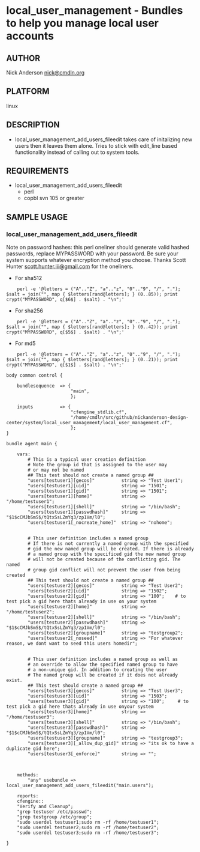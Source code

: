# local_user_management - Bundles to help you manage local user accounts
## AUTHOR
Nick Anderson <nick@cmdln.org>

## PLATFORM
linux

## DESCRIPTION
* local_user_management_add_users_fileedit takes care of initalizing new users then it
  leaves them alone. Tries to stick with edit_line based functionality instead
  of calling out to system tools.

## REQUIREMENTS
* local_user_management_add_users_fileedit
    - perl
    - copbl svn 105 or greater


## SAMPLE USAGE
### local_user_management_add_users_fileedit
Note on password hashes:
this perl oneliner should generate valid hashed passwords, replace MYPASSWORD
with your password. Be sure your system supports whatever encryption method
you choose. Thanks Scott Hunter <scott.hunter.iii@gmail.com> for the oneliners.


* For sha512 
```
    perl -e '@letters = ("A".."Z", "a".."z", "0".."9", "/", "."); $salt = join("", map { $letters[rand@letters]; } (0..85)); print crypt("MYPASSWORD", q[$6$] . $salt) . "\n";'
```
* For sha256 
```
    perl -e '@letters = ("A".."Z", "a".."z", "0".."9", "/", "."); $salt = join("", map { $letters[rand@letters]; } (0..42)); print crypt("MYPASSWORD", q[$5$] . $salt) . "\n";'
```
* For md5
```
    perl -e '@letters = ("A".."Z", "a".."z", "0".."9", "/", "."); $salt = join("", map { $letters[rand@letters]; } (0..21)); print crypt("MYPASSWORD", q[$1$] . $salt) . "\n";'
```

``` 
body common control {

    bundlesequence  => {
                        "main",
                        };

    inputs          => {
                        "cfengine_stdlib.cf",
                        "/home/cmdln/src/github/nickanderson-design-center/system/local_user_management/local_user_management.cf",
                        };
}

bundle agent main {

    vars:
        # This is a typical user creation definition
        # Note the group id that is assigned to the user may 
        # or may not be named
        ## This test should not create a named group ##
        "users[testuser1][gecos]"          string => "Test User1";
        "users[testuser1][uid]"            string => "1501";
        "users[testuser1][gid]"            string => "1501";
        "users[testuser1][home]"           string => "/home/testuser1";
        "users[testuser1][shell]"          string => "/bin/bash";
        "users[testuser1][passwdhash]"     string => "$1$cCMJbSmS$/tQtxSsLZmYq3/zp1Vm/l0";
        "users[testuser1[_nocreate_home]"  string => "nohome";


        # This user definition includes a named group
        # If there is not currently a named group with the specified
        # gid the new named group will be created. If there is already
        # a named group with the specificed gid the new named group
        # will not be created because of the conflicting gid. The named
        # group gid conflict will not prevent the user from being created
        ## This test should not create a named group ##
        "users[testuser2][gecos]"          string => "Test User2";
        "users[testuser2][uid]"            string => "1502";
        "users[testuser2][gid]"            string => "100";    # to test pick a gid here thats already in use on your system
        "users[testuser2][home]"           string => "/home/testuser2";
        "users[testuser2][shell]"          string => "/bin/bash";
        "users[testuser2][passwdhash]"     string => "$1$cCMJbSmS$/tQtxSsLZmYq3/zp1Vm/l0";
        "users[testuser2][groupname]"      string => "testgroup2";
        "users[testuser2[_noseed]"         string => "For whatever reason, we dont want to seed this users homedir";


        # This user definition includes a named group as well as 
        # an override to allow the specified named group to have
        # a non-unique gid. In addition to creating the user
        # The named group will be created if it does not already exist.
        ## This test should create a named group ##
        "users[testuser3][gecos]"          string => "Test User3";
        "users[testuser3][uid]"            string => "1503";
        "users[testuser3][gid]"            string => "100";     # to test pick a gid here thats already in use onyour system
        "users[testuser3][home]"           string => "/home/testuser3";
        "users[testuser3][shell]"          string => "/bin/bash";
        "users[testuser3][passwdhash]"     string => "$1$cCMJbSmS$/tQtxSsLZmYq3/zp1Vm/l0";
        "users[testuser3][groupname]"      string => "testgroup3";
        "users[testuser3][_allow_dup_gid]" string => "its ok to have a duplicate gid here";
        "users[testuser3[_enforce]"        string => "";



    methods:
        "any" usebundle => local_user_management_add_users_fileedit("main.users");

    reports:
    cfengine::
    "Verify and Cleanup";
    "grep testuser /etc/passwd";
    "grep testgroup /etc/group";
    "sudo userdel testuser1;sudo rm -rf /home/testuser1";
    "sudo userdel testuser2;sudo rm -rf /home/testuser2";
    "sudo userdel testuser3;sudo rm -rf /home/testuser3";

}
```
